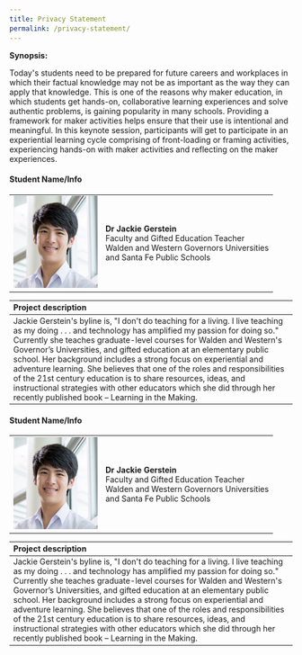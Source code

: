 ```yaml
---
title: Privacy Statement
permalink: /privacy-statement/
---
```


**Synopsis:**

Today's students need to be prepared for future careers and workplaces in which their factual knowledge may not be as important as the way they can apply that knowledge. This is one of the reasons why maker education, in which students get hands-on, collaborative learning experiences and solve authentic problems, is gaining popularity in many schools. Providing a framework for maker activities helps ensure that their use is intentional and meaningful. In this keynote session, participants will get to participate in an experiential learning cycle comprising of front-loading or framing activities, experiencing hands-on with maker activities and reflecting on the maker experiences.


#### **Student Name/Info**

<table style="width: 100%;" border="0" cellpadding="10">
<tbody>
<tr>
<td style="width: 150px;"><img src="/images/Photo_Chad-Ratliff.jpg" alt="Jackie Gerstein" /></td>
<td><strong>Dr Jackie Gerstein</strong><br />Faculty and Gifted Education Teacher<br />Walden and Western Governors Universities <br />and Santa Fe Public Schools<br></td>
</tr>
</tbody>
</table>

| **Project description** |
|:---|
| Jackie Gerstein's byline is, "I don't do teaching for a living. I live teaching as my doing . . . and technology has amplified my passion for doing so." Currently she teaches graduate-level courses for Walden and Western's Governor’s Universities, and gifted education at an elementary public school. Her background includes a strong focus on experiential and adventure learning. She believes that one of the roles and responsibilities of the 21st century education is to share resources, ideas, and instructional strategies with other educators which she did through her recently published book – Learning in the Making. |


#### **Student Name/Info**

<table style="width: 100%;" border="0" cellpadding="10">
<tbody>
<tr>
<td style="width: 150px;"><img src="/images/Photo_Chad-Ratliff.jpg" alt="Jackie Gerstein" /></td>
<td><strong>Dr Jackie Gerstein</strong><br />Faculty and Gifted Education Teacher<br />Walden and Western Governors Universities <br />and Santa Fe Public Schools<br></td>
</tr>
</tbody>
</table>

| **Project description** |
|:---|
| Jackie Gerstein's byline is, "I don't do teaching for a living. I live teaching as my doing . . . and technology has amplified my passion for doing so." Currently she teaches graduate-level courses for Walden and Western's Governor’s Universities, and gifted education at an elementary public school. Her background includes a strong focus on experiential and adventure learning. She believes that one of the roles and responsibilities of the 21st century education is to share resources, ideas, and instructional strategies with other educators which she did through her recently published book – Learning in the Making. |

